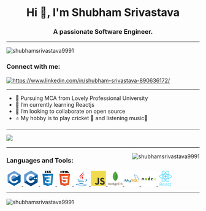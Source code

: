 <h1 align="center">Hi 👋, I'm Shubham Srivastava</h1>
<h3 align="center">A passionate Software Engineer.</h3>

<hr>

<p align="left"> <img src="https://komarev.com/ghpvc/?username=shubhamsrivastava9991&label=Profile%20views&color=0e75b6&style=flat" alt="shubhamsrivastava9991" /> </p>

<h3 align="left">Connect with me:</h3>

<p align="left">
<a href="https://linkedin.com/in/https://www.linkedin.com/in/shubham-srivastava-890636172/" target="blank"><img align="center" src="https://raw.githubusercontent.com/rahuldkjain/github-profile-readme-generator/master/src/images/icons/Social/linked-in-alt.svg" alt="https://www.linkedin.com/in/shubham-srivastava-890636172/" height="30" width="40" /></a>
</p>

<hr>

- 📜 Pursuing MCA from Lovely Professional University
- 🌱 I’m currently learning Reactjs 
- 💞️ I’m looking to collaborate on open source 
- ⭐ My hobby is to play cricket 🏏 and listening music🎵

<hr>
<img src="https://github-readme-stats.vercel.app/api?username=shubhamsrivastava9991&&show_icons=true&title_color=ff4500&icon_color=ba55d3&text_color=d8be9c&bg_color=000000"></p>

<hr>

<p><img align="right" src="https://github-readme-stats.vercel.app/api/top-langs?username=shubhamsrivastava9991&show_icons=true&locale=en&layout=compact" alt="shubhamsrivastava9991" /></p>

<h3 align="left">Languages and Tools:</h3>
<p align="left"> <a href="https://www.cprogramming.com/" target="_blank"> <img src="https://raw.githubusercontent.com/devicons/devicon/master/icons/c/c-original.svg" alt="c" width="40" height="40"/> </a> <a href="https://www.w3schools.com/cpp/" target="_blank"> <img src="https://raw.githubusercontent.com/devicons/devicon/master/icons/cplusplus/cplusplus-original.svg" alt="cplusplus" width="40" height="40"/> </a> <a href="https://www.w3schools.com/css/" target="_blank"> <img src="https://raw.githubusercontent.com/devicons/devicon/master/icons/css3/css3-original-wordmark.svg" alt="css3" width="40" height="40"/> </a> <a href="https://www.w3.org/html/" target="_blank"> <img src="https://raw.githubusercontent.com/devicons/devicon/master/icons/html5/html5-original-wordmark.svg" alt="html5" width="40" height="40"/> </a> <a href="https://www.java.com" target="_blank"> <img src="https://raw.githubusercontent.com/devicons/devicon/master/icons/java/java-original.svg" alt="java" width="40" height="40"/> </a> <a href="https://developer.mozilla.org/en-US/docs/Web/JavaScript" target="_blank"> <img src="https://raw.githubusercontent.com/devicons/devicon/master/icons/javascript/javascript-original.svg" alt="javascript" width="40" height="40"/> </a> <a href="https://www.mongodb.com/" target="_blank"> <img src="https://raw.githubusercontent.com/devicons/devicon/master/icons/mongodb/mongodb-original-wordmark.svg" alt="mongodb" width="40" height="40"/> </a> <a href="https://www.mysql.com/" target="_blank"> <img src="https://raw.githubusercontent.com/devicons/devicon/master/icons/mysql/mysql-original-wordmark.svg" alt="mysql" width="40" height="40"/> </a> <a href="https://nodejs.org" target="_blank"> <img src="https://raw.githubusercontent.com/devicons/devicon/master/icons/nodejs/nodejs-original-wordmark.svg" alt="nodejs" width="40" height="40"/> </a> <a href="https://reactjs.org/" target="_blank"> <img src="https://raw.githubusercontent.com/devicons/devicon/master/icons/react/react-original-wordmark.svg" alt="react" width="40" height="40"/> </a> </p>



<hr>

<img align="center" src="https://github-readme-streak-stats.herokuapp.com/?user=shubhamsrivastava9991&" alt="shubhamsrivastava9991">


<!---
shubhamsrivastava9991/shubhamsrivastava9991 is a ✨ special ✨ repository because its `README.md` (this file) appears on your GitHub profile.
You can click the Preview link to take a look at your changes.
--->
